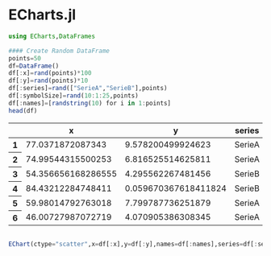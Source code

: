 # ECharts.jl



```julia
using ECharts,DataFrames
```


```julia
#### Create Random DataFrame
points=50
df=DataFrame()
df[:x]=rand(points)*100
df[:y]=rand(points)*10
df[:series]=rand(["SerieA","SerieB"],points)
df[:symbolSize]=rand(10:1:25,points)
df[:names]=[randstring(10) for i in 1:points]
head(df)
```




<table class="data-frame"><thead><tr><th></th><th>x</th><th>y</th><th>series</th><th>symbolSize</th><th>names</th></tr></thead><tbody><tr><th>1</th><td>77.0371872087343</td><td>9.578200499924623</td><td>SerieA</td><td>20</td><td>lPDWtX1yA1</td></tr><tr><th>2</th><td>74.99544315500253</td><td>6.816525514625811</td><td>SerieA</td><td>13</td><td>ysnTUgzlrn</td></tr><tr><th>3</th><td>54.356656168286555</td><td>4.295562267481456</td><td>SerieB</td><td>25</td><td>5HUsmJQztd</td></tr><tr><th>4</th><td>84.43212284748411</td><td>0.059670367618411824</td><td>SerieB</td><td>24</td><td>IiA0HqQLnq</td></tr><tr><th>5</th><td>59.98014792763018</td><td>7.799787736251879</td><td>SerieA</td><td>11</td><td>Cwts0xm402</td></tr><tr><th>6</th><td>46.00727987072719</td><td>4.070905386308345</td><td>SerieA</td><td>24</td><td>pCjvZSkFzE</td></tr></tbody></table>




```julia

EChart(ctype="scatter",x=df[:x],y=df[:y],names=df[:names],series=df[:series],symbolSize=df[:symbolSize])

```



<body>
  <div id="Echarta3N2tBAbQT" style="height:600px;width:800px;"></div>
</body>

  <script type="text/javascript">

      require.config({
        paths: {
        echarts: "https://cdnjs.cloudflare.com/ajax/libs/echarts/3.6.2/echarts.min"
        }
      });

      require(["echarts"], function(echarts){

          window.echarts = echarts


          // Initialize after dom ready
          var myChart = echarts.init(document.getElementById("Echarta3N2tBAbQT"));

          // Load data into the ECharts instance
          myChart.setOption({"xAxis":{"type":"value"},"yAxis":{"type":"value"},"series":[{"name":"SerieB","data":[{"name":"5HUsmJQztd","symbolSize":25,"value":[54.356656168286555,4.295562267481456]},{"name":"IiA0HqQLnq","symbolSize":24,"value":[84.43212284748411,0.059670367618411824]},{"name":"pDUiYVXRFC","symbolSize":11,"value":[21.62634348953294,4.973547163640526]},{"name":"rIpFqDfrgV","symbolSize":12,"value":[92.49962988987865,4.771138229249196]},{"name":"ZpD3N0pPYN","symbolSize":22,"value":[9.551973734194764,6.315955540813816]},{"name":"rvfJaURR47","symbolSize":23,"value":[84.4850037490597,1.2199251773475517]},{"name":"aCrHA3SqGO","symbolSize":22,"value":[39.928718383075164,6.1269901821332695]},{"name":"q5DS6d1QEg","symbolSize":11,"value":[59.6320295663618,6.644468516352331]},{"name":"R7spNm75Fq","symbolSize":12,"value":[8.16150499467485,5.054887255029012]},{"name":"elVOFIXUHT","symbolSize":19,"value":[85.74233218009222,0.8128958273743492]},{"name":"a1wp63G2Cj","symbolSize":14,"value":[70.73752510452363,8.966577586202884]},{"name":"2MMqw7glyX","symbolSize":18,"value":[78.38603763774408,4.607733781015022]},{"name":"In2KNznO94","symbolSize":16,"value":[24.224714640316392,2.3340078197523106]},{"name":"T6ltCDH1Al","symbolSize":14,"value":[49.0606862859865,2.5077867052680025]},{"name":"64XLwe7Ggj","symbolSize":16,"value":[38.212825508382764,5.900692497315805]},{"name":"r0RPASrgdm","symbolSize":25,"value":[14.751418221925338,9.243468724054624]},{"name":"tIPDPvW365","symbolSize":14,"value":[97.99025853501782,4.506085728467546]},{"name":"O6RlFmYJv4","symbolSize":14,"value":[84.96933642111257,0.8287662609638891]},{"name":"EA5H3Nil8s","symbolSize":11,"value":[82.78647869928216,8.685206739790402]},{"name":"tTl3xXh1yt","symbolSize":14,"value":[73.42772132791188,9.460773685357227]},{"name":"XtIacpNdbn","symbolSize":16,"value":[95.97320003753683,7.231860160993611]},{"name":"ULDTVejwpe","symbolSize":20,"value":[26.463092719122372,0.304490907331767]}],"type":"scatter"},{"name":"SerieA","data":[{"name":"lPDWtX1yA1","symbolSize":20,"value":[77.0371872087343,9.578200499924623]},{"name":"ysnTUgzlrn","symbolSize":13,"value":[74.99544315500253,6.816525514625811]},{"name":"Cwts0xm402","symbolSize":11,"value":[59.98014792763018,7.799787736251879]},{"name":"pCjvZSkFzE","symbolSize":24,"value":[46.00727987072719,4.070905386308345]},{"name":"bi0Kxson5U","symbolSize":20,"value":[90.77732499808428,5.213733831853449]},{"name":"2JG2zdyy2I","symbolSize":21,"value":[61.899893708890886,5.849327298768734]},{"name":"hqgyQGXPoZ","symbolSize":17,"value":[73.21351316538525,7.5426889308620915]},{"name":"vXu9KBWIEU","symbolSize":12,"value":[22.44632137846898,7.961961436737157]},{"name":"lj446RA0dB","symbolSize":18,"value":[30.79230361364762,6.174079241861435]},{"name":"80I1YUm8mL","symbolSize":16,"value":[63.84385686798324,6.630311379190577]},{"name":"CD4Eaq1Z3l","symbolSize":25,"value":[9.94088827879198,9.224282895348175]},{"name":"gtdp0cGpLM","symbolSize":19,"value":[97.34612398323299,9.559108307706039]},{"name":"KzSJkM48cA","symbolSize":13,"value":[86.31604184960264,9.716231078499991]},{"name":"roKAP6SCfY","symbolSize":19,"value":[14.218103397395021,7.32636585909717]},{"name":"i5PImD5jij","symbolSize":15,"value":[94.7857095038437,0.8443324325568335]},{"name":"CyxvK1qiT7","symbolSize":25,"value":[77.00631226185534,3.707247710363748]},{"name":"yTfunxq8Xv","symbolSize":21,"value":[43.63284754844261,0.07239744585069596]},{"name":"7scCXQC7TV","symbolSize":23,"value":[88.37428607265676,7.757650245299792]},{"name":"NN5Nd85wvX","symbolSize":10,"value":[64.51140397271122,5.014878147180008]},{"name":"Q6qmZFheLj","symbolSize":18,"value":[8.216768046814082,6.732029046412742]},{"name":"Ip8X3vB3lN","symbolSize":17,"value":[3.4964125652713784,8.827532591080562]},{"name":"6YYCs9Zgbz","symbolSize":25,"value":[58.948447304491225,1.4406193465556472]},{"name":"iZoHLvvPTg","symbolSize":19,"value":[12.315475977670175,3.577022973921622]},{"name":"fjaRQmPyVg","symbolSize":19,"value":[99.08473755138026,1.0169459905911937]},{"name":"J7oE4TufRv","symbolSize":18,"value":[52.328682295457284,9.14714050093568]},{"name":"BRUbib5YfZ","symbolSize":15,"value":[24.86502292515351,2.6999671708350137]},{"name":"12srcXZ9gv","symbolSize":12,"value":[95.06295791914079,4.6213640419861175]},{"name":"KVlHsQubir","symbolSize":18,"value":[96.09118241272563,1.8245683377884525]}],"type":"scatter"}],"legend":{"data":["SerieB","SerieA"]}});

      }); //echarts require end

  </script>










